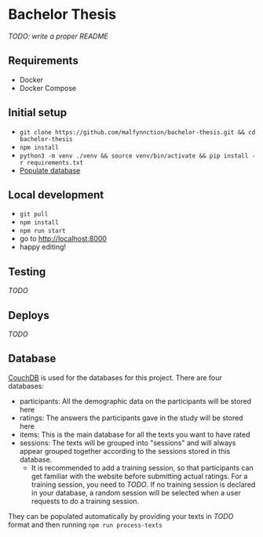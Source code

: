 # Bachelor Thesis

_TODO: write a proper README_

## Requirements

- Docker
- Docker Compose

## Initial setup

- `git clone https://github.com/malfynnction/bachelor-thesis.git && cd bachelor-thesis`
- `npm install`
- `python3 -m venv ./venv && source venv/bin/activate && pip install -r requirements.txt`
- [Populate database](#database)

## Local development

- `git pull`
- `npm install`
- `npm run start`
- go to [http://localhost:8000](http://localhost:8000)
- happy editing!

## Testing

_TODO_

## Deploys

_TODO_

<a name='database'></a>

## Database

[CouchDB](https://couchdb.apache.org/) is used for the databases for this project. There are four databases:

- participants: All the demographic data on the participants will be stored here
- ratings: The answers the participants gave in the study will be stored here
- items: This is the main database for all the texts you want to have rated
- sessions: The texts will be grouped into "sessions" and will always appear grouped together according to the sessions stored in this database.
  - It is recommended to add a training session, so that participants can get familiar with the website before submitting actual ratings. For a training session, you need to _TODO_. If no training session is declared in your database, a random session will be selected when a user requests to do a training session.

They can be populated automatically by providing your texts in _TODO_ format and then running `npm run process-texts`
